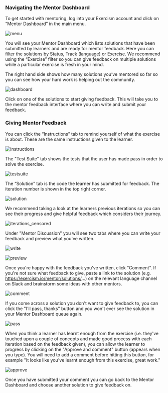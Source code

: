 ### Navigating the Mentor Dashboard
To get started with mentoring, log into your Exercism account and click on “Mentor Dashboard” in the main menu.

![menu](https://user-images.githubusercontent.com/5421823/42646491-efd24170-85f8-11e8-9284-87929f379f39.png)

You will see your Mentor Dashboard which lists solutions that have been submitted by learners and are ready for mentor feedback. Here you can filter the solutions by Status, Track (language) or Exercise. We recommend using the “Exercise” filter so you can give feedback on multiple solutions while a particular exercise is fresh in your mind.

The right hand side shows how many solutions you’ve mentored so far so you can see how your hard work is helping out the community.

![dashboard](https://user-images.githubusercontent.com/5421823/42657796-40b30242-861b-11e8-9f98-112665eb4e99.png)

Click on one of the solutions to start giving feedback. This will take you to the mentor feedback interface where you can write and submit your feedback.

### Giving Mentor Feedback 

You can click the “Instructions” tab to remind yourself of what the exercise is about. These are the same instructions given to the learner. 

![instructions](https://user-images.githubusercontent.com/5421823/42658359-fb059e42-861c-11e8-8b91-cb8e1e83f38e.png)

The "Test Suite" tab shows the tests that the user has made pass in order to solve the exercise.

![testsuite](https://user-images.githubusercontent.com/5421823/42658351-f5cd79f4-861c-11e8-9190-9a41fa863f69.png)


The “Solution” tab is the code the learner has submitted for feedback. The iteration number is shown in the top right corner. 

![solution](https://user-images.githubusercontent.com/5421823/42658374-086b9c94-861d-11e8-8b11-22767a49049d.png)

We recommend taking a look at the learners previous iterations so you can see their progress and give helpful feedback which considers their journey. 

![iterations_censored](https://user-images.githubusercontent.com/5421823/42646801-e43aaa04-85f9-11e8-8915-9cb519db47bc.jpg)

Under "Mentor Discussion" you will see two tabs where you can write your feedback and preview what you've written.

![write](https://user-images.githubusercontent.com/5421823/42646496-f0e26ed2-85f8-11e8-97f2-55b96760053e.png)

![preview](https://user-images.githubusercontent.com/5421823/42646493-f03d4286-85f8-11e8-89bf-8a303f0e897b.png)

Once you're happy with the feedback you've written, click "Comment". If you're not sure what feedback to give, paste a link to the solution (e.g. https://exercism.io/mentor/solutions/...) on the relevant language channel on Slack and brainstorm some ideas with other mentors.

![comment](https://user-images.githubusercontent.com/5421823/42646488-ef0c7aa8-85f8-11e8-840e-bdfdf748bcae.png)

If you come across a solution you don't want to give feedback to, you can click the "I'll pass, thanks" button and you won't ever see the solution in your Mentor Dashboard queue again.

![pass](https://user-images.githubusercontent.com/5421823/42646492-f0077750-85f8-11e8-8621-e77da7ec018f.png)

When you think a learner has learnt enough from the exercise (i.e. they've touched upon a couple of concepts and made good process with each iteration based on the feedback given), you can allow the learner to progress by clicking on the "Approve and comment" button (appears when you type). You will need to add a comment before hitting this button, for example "It looks like you've learnt enough from this exercise, great work."

![approve](https://user-images.githubusercontent.com/5421823/42646486-eecd1a3e-85f8-11e8-92de-d7d34298a3f6.png)

Once you have submitted your comment you can go back to the Mentor Dashboard and choose another solution to give feedback on.
